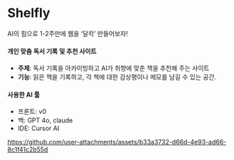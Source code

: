 # Shelfly

AI의 힘으로 1-2주만에 웹을 ‘달칵’ 만들어보자!


#### 개인 맞춤 독서 기록 및 추천 사이트

- **주제**: 독서 기록을 아카이빙하고 AI가 취향에 맞춘 책을 추천해 주는 사이트
- **기능**: 읽은 책을 기록하고, 각 책에 대한 감상평이나 메모를 남길 수 있는 공간.

#### 사용한 AI 툴

- 프론트: v0
- 백: GPT 4o, claude
- IDE: Cursor AI

https://github.com/user-attachments/assets/b33a3732-d66d-4e93-ad66-8c1f41c2b55d
